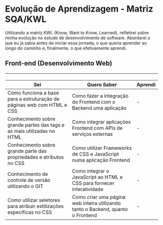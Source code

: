 # Evolução de Aprendizagem - Matriz SQA/KWL

Utilizando a matriz KWL (Know, Want to Know, Learned), refletirei sobre minha evolução no estudo de desenvolvimento de software. Abordarei o que eu já sabia antes de iniciar essa jornada, o que queria aprender ao longo do caminho e, finalmente, o que efetivamente aprendi.

## Front-end (Desenvolvimento Web) <hr>
| Sei | Quero Saber | Aprendi |
|-----|-------------|---------|
| Como funciona a base para a estruturação de páginas web com HTML e CSS | Como fazer a integração do Frontend com o Backend uma aplicação | - |
| Conhecimento sobre grande partes das tags e as mais utilizadas no HTML | Como integrar aplicações Frontend com APIs de serviços externas | - |
| Conhecimento sobre grande parte das propriedades e atributos no CSS | Como utilizar Frameworks de CSS e JavaScript numa aplicação Frontend | - |
| Conhecimento de controle de versão utilizando o GIT | Como integrar o JavaScript ao HTML e CSS para fornecer interatividade | - |
| Como utilizar seletores para atribuir estilizações específicas no CSS | Como criar uma página web inteira utilizando tanto o Backend, quanto o Frontend | - |

